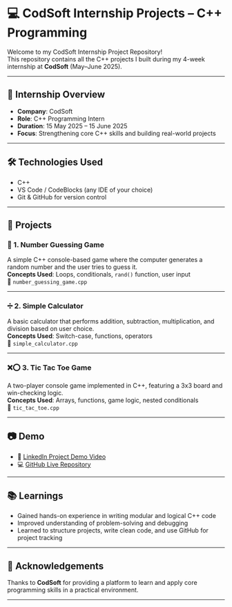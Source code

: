 # 💻 CodSoft Internship Projects – C++ Programming

Welcome to my CodSoft Internship Project Repository!  
This repository contains all the C++ projects I built during my 4-week internship at **CodSoft** (May–June 2025).

---

## 📌 Internship Overview

- **Company**: CodSoft  
- **Role**: C++ Programming Intern  
- **Duration**: 15 May 2025 – 15 June 2025  
- **Focus**: Strengthening core C++ skills and building real-world projects

---

## 🛠️ Technologies Used

- C++  
- VS Code / CodeBlocks (any IDE of your choice)  
- Git & GitHub for version control  

---

## 🚀 Projects

### 🔢 1. Number Guessing Game
A simple C++ console-based game where the computer generates a random number and the user tries to guess it.  
**Concepts Used**: Loops, conditionals, `rand()` function, user input  
📁 `number_guessing_game.cpp`

---

### ➗ 2. Simple Calculator
A basic calculator that performs addition, subtraction, multiplication, and division based on user choice.  
**Concepts Used**: Switch-case, functions, operators  
📁 `simple_calculator.cpp`

---

### ❌⭕ 3. Tic Tac Toe Game
A two-player console game implemented in C++, featuring a 3x3 board and win-checking logic.  
**Concepts Used**: Arrays, functions, game logic, nested conditionals  
📁 `tic_tac_toe.cpp`

---

## 📷 Demo

- 🎥 [LinkedIn Project Demo Video](https://www.linkedin.com/in/pratyush-singhal-60773031b?utm_source=share&utm_campaign=share_via&utm_content=profile&utm_medium=android_app)
- 💻 [GitHub Live Repository](https://github.com/PratyushSinghal20/CODSOFT-PROJECT/tree/main)

---

## 📚 Learnings

- Gained hands-on experience in writing modular and logical C++ code  
- Improved understanding of problem-solving and debugging  
- Learned to structure projects, write clean code, and use GitHub for project tracking  

---

## 🙏 Acknowledgements

Thanks to **CodSoft** for providing a platform to learn and apply core programming skills in a practical environment.

---


